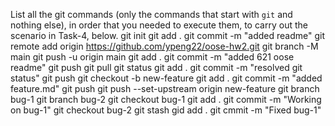List all the git commands (only the commands that start with `git` and nothing else), in order that you needed to execute them, to carry out the scenario in Task-4, below.
git init
git add .
git commit -m "added readme"
git remote add origin https://github.com/ypeng22/oose-hw2.git
git branch -M main
git push -u origin main
git add .
git commit -m "added 621 oose readme"
git push
git pull
git status
git add .
git commit -m "resolved git status"
git push
git checkout -b new-feature
git add .
git commit -m "added feature.md"
git push
git push --set-upstream origin new-feature
git branch bug-1
git branch bug-2
git checkout bug-1
git add .
git commit -m "Working on bug-1"
git checkout bug-2
git stash
gid add .
git cmmit -m "Fixed bug-1"
